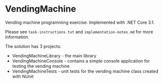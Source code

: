 # VendingMachine

Vending machine programming exercise. Implemented with .NET Core 3.1.

Please see `task-instructions.txt` and `implementation-notes.md` for more information.

The solution has 3 projects:

- VendingMachineLibrary - the main library
- VendingMachineConsole - contains a simple console application for testing the vending machine
- VendingMachineTests - unit tests for the vending machine class created with NUnit
